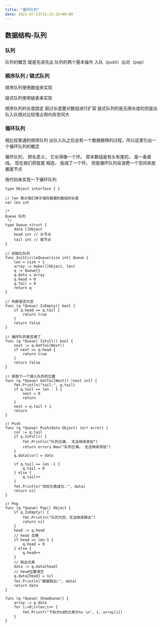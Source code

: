 ```yaml
---
title: "循环队列"
date: 2021-07-23T15:22:15+08:00
---
```


## 数据结构-队列
### 队列
队列的概念 就是先进先出 队列的两个基本操作 入队（push）出对（pop）

### 顺序队列 / 链式队列
顺序队列使用数组来实现

链式队列使用链表来实现

顺序队列的长度固定 超过长度要对数组进行扩容
链式队列的是无限长度的但是出队入队相对比较慢占用内存空间大

### 循环队列
相比较普通的顺序队列 出队入队之后会有一个数据搬移的过程，所以这里引出一个循环队列的概念

循环队列，
顾名思义，
它长得像一个环。
原本数组是有头有尾的，
是一条直线。
现在我们把首尾
相连，
扳成了一个环。
但是循环队列会浪费一个空间来放置尾节点

用代码来实现一下循环队列
```
type Object interface { }

// len 表示我们用于储存数据的数组的长度
var len int

/*
Queue 队列
 */
type Queue struct {
	data []Object
	head int // 头节点
	tail int // 尾节点
}

// 初始化队列
func InitCircleQueue(size int) Queue {
	len = size + 1
	array := make([]Object, len)
	q := Queue{}
	q.data = array
	q.head = 0
	q.tail = 0
	return q
}

// 判断是否为空
func (q *Queue) IsEmpty() bool {
	if q.head == q.tail {
		return true
	}
	return false
}

// 循环队列是否满了
func (q *Queue) IsFull() bool {
	next := q.GetTailNext()
	if next == q.head {
		return true
	}
	return false
}

// 获取下一个插入队列的位置
func (q *Queue) GetTailNext() (next int) {
	fmt.Println("tail:", q.tail)
	if q.tail == len - 1 {
		next = 0
		return
	}
	next = q.tail + 1
	return
}

// Push
func (q *Queue) Push(data Object) (err error) {
	cur := q.tail
	if q.IsFull() {
		fmt.Println("队列已满， 无法继续添加")
		return errors.New("队列已满， 无法继续添加")
	}
	q.data[cur] = data

	if q.tail == len -1 {
		q.tail = 0
	} else {
		q.tail++
	}
	fmt.Println("添加元素成功：", data)
	return nil
}

// Pop
func (q *Queue) Pop() Object {
	if q.IsEmpty() {
		fmt.Println("队列为空，无法继续弹出")
		return nil
	}
	head := q.head
	// head 后移
	if head == len-1 {
		q.head = 0
	} else {
		q.head++
	}
	// 取出元素
	data := q.data[head]
	// head位置清空
	q.data[head] = nil
	fmt.Println("数据取出:", data)
	return data
}

func (q *Queue) ShowQueue() {
	array := q.data
	for i:=0;i<len;i++ {
		fmt.Printf("下标为%d的元素为%v \n", i, array[i])
	}
}
```